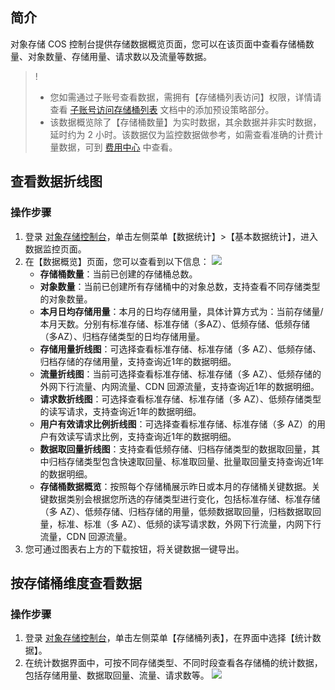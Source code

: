 ## 简介

对象存储 COS 控制台提供存储数据概览页面，您可以在该页面中查看存储桶数量、对象数量、存储用量、请求数以及流量等数据。

> !
>
> - 您如需通过子账号查看数据，需拥有【存储桶列表访问】权限，详情请查看 [ 子账号访问存储桶列表](https://cloud.tencent.com/document/product/436/17061#.E6.B7.BB.E5.8A.A0.E9.A2.84.E8.AE.BE.E7.AD.96.E7.95.A5) 文档中的添加预设策略部分。
> - 该数据概览除了【存储桶数量】为实时数据，其余数据并非实时数据，延时约为 2 小时。该数据仅为监控数据做参考，如需查看准确的计费计量数据，可到 [费用中心](https://console.cloud.tencent.com/account) 中查看。

## 查看数据折线图

### 操作步骤

1. 登录 [对象存储控制台](https://console.cloud.tencent.com/cos5)，单击左侧菜单【数据统计】>【基本数据统计】，进入数据监控页面。
2. 在【数据概览】页面，您可以查看到以下信息：
   ![](https://main.qcloudimg.com/raw/c2abedeeda0a4be95d4b1f02db23c62f.png)
   - **存储桶数量**：当前已创建的存储桶总数。                                     
    - **对象数量**：当前已创建所有存储桶中的对象总数，支持查看不同存储类型的对象数量。                      
    - **本月日均存储用量**：本月的日均存储用量，具体计算方式为：当前存储量/本月天数。分别有标准存储、标准存储（多AZ）、低频存储、低频存储（多AZ）、归档存储类型的日均存储用量。
   - **存储用量折线图**：可选择查看标准存储、标准存储（多 AZ）、低频存储、归档存储的存储用量，支持查询近1年的数据明细。
   - **流量折线图**：当前可选择查看标准存储、标准存储（多 AZ）、低频存储的外网下行流量、内网流量、CDN 回源流量，支持查询近1年的数据明细。
   - **请求数折线图**：可选择查看标准存储、标准存储（多 AZ）、低频存储类型的读写请求，支持查询近1年的数据明细。 
   - **用户有效请求比例折线图**：可选择查看标准存储、标准存储（多 AZ）的用户有效读写请求比例，支持查询近1年的数据明细。 
   - **数据取回量折线图**：支持查看低频存储、归档存储类型的数据取回量，其中归档存储类型包含快速取回量、标准取回量、批量取回量支持查询近1年的数据明细。
   - **存储桶数据概览**：按照每个存储桶展示昨日或本月的存储桶关键数据。关键数据类别会根据您所选的存储类型进行变化，包括标准存储、标准存储（多 AZ）、低频存储、归档存储的用量，低频数据取回量，归档数据取回量，标准、标准（多 AZ）、低频的读写请求数，外网下行流量，内网下行流量，CDN 回源流量。
3. 您可通过图表右上方的下载按钮，将关键数据一键导出。 

## 按存储桶维度查看数据

### 操作步骤

1. 登录 [对象存储控制台](https://console.cloud.tencent.com/cos5)，单击左侧菜单【存储桶列表】，在界面中选择【统计数据】。
2. 在统计数据界面中，可按不同存储类型、不同时段查看各存储桶的统计数据，包括存储用量、数据取回量、流量、请求数等。
![](https://main.qcloudimg.com/raw/3477bad457f9d74ec5961f1549ab48ef.png)
